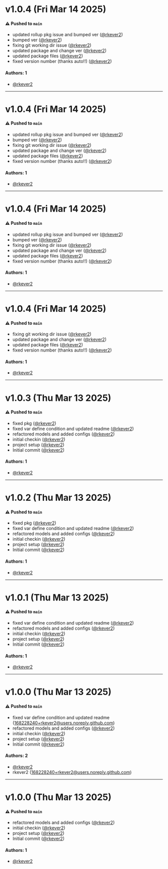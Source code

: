 # v1.0.4 (Fri Mar 14 2025)

#### ⚠️ Pushed to `main`

- updated rollup pkg issue and bumped ver ([@rkever2](https://github.com/rkever2))
- bumped ver ([@rkever2](https://github.com/rkever2))
- fixing git working dir issue ([@rkever2](https://github.com/rkever2))
- updated package and change ver ([@rkever2](https://github.com/rkever2))
- updated package files ([@rkever2](https://github.com/rkever2))
- fixed version number (thanks auto!!) ([@rkever2](https://github.com/rkever2))

#### Authors: 1

- [@rkever2](https://github.com/rkever2)

---

# v1.0.4 (Fri Mar 14 2025)

#### ⚠️ Pushed to `main`

- updated rollup pkg issue and bumped ver ([@rkever2](https://github.com/rkever2))
- bumped ver ([@rkever2](https://github.com/rkever2))
- fixing git working dir issue ([@rkever2](https://github.com/rkever2))
- updated package and change ver ([@rkever2](https://github.com/rkever2))
- updated package files ([@rkever2](https://github.com/rkever2))
- fixed version number (thanks auto!!) ([@rkever2](https://github.com/rkever2))

#### Authors: 1

- [@rkever2](https://github.com/rkever2)

---

# v1.0.4 (Fri Mar 14 2025)

#### ⚠️ Pushed to `main`

- updated rollup pkg issue and bumped ver ([@rkever2](https://github.com/rkever2))
- bumped ver ([@rkever2](https://github.com/rkever2))
- fixing git working dir issue ([@rkever2](https://github.com/rkever2))
- updated package and change ver ([@rkever2](https://github.com/rkever2))
- updated package files ([@rkever2](https://github.com/rkever2))
- fixed version number (thanks auto!!) ([@rkever2](https://github.com/rkever2))

#### Authors: 1

- [@rkever2](https://github.com/rkever2)

---

# v1.0.4 (Fri Mar 14 2025)

#### ⚠️ Pushed to `main`

- fixing git working dir issue ([@rkever2](https://github.com/rkever2))
- updated package and change ver ([@rkever2](https://github.com/rkever2))
- updated package files ([@rkever2](https://github.com/rkever2))
- fixed version number (thanks auto!!) ([@rkever2](https://github.com/rkever2))

#### Authors: 1

- [@rkever2](https://github.com/rkever2)

---

# v1.0.3 (Thu Mar 13 2025)

#### ⚠️ Pushed to `main`

- fixed pkg ([@rkever2](https://github.com/rkever2))
- fixed var define condition and updated readme ([@rkever2](https://github.com/rkever2))
- refactored models and added configs ([@rkever2](https://github.com/rkever2))
- initial checkin ([@rkever2](https://github.com/rkever2))
- project setup ([@rkever2](https://github.com/rkever2))
- Initial commit ([@rkever2](https://github.com/rkever2))

#### Authors: 1

- [@rkever2](https://github.com/rkever2)

---

# v1.0.2 (Thu Mar 13 2025)

#### ⚠️ Pushed to `main`

- fixed pkg ([@rkever2](https://github.com/rkever2))
- fixed var define condition and updated readme ([@rkever2](https://github.com/rkever2))
- refactored models and added configs ([@rkever2](https://github.com/rkever2))
- initial checkin ([@rkever2](https://github.com/rkever2))
- project setup ([@rkever2](https://github.com/rkever2))
- Initial commit ([@rkever2](https://github.com/rkever2))

#### Authors: 1

- [@rkever2](https://github.com/rkever2)

---

# v1.0.1 (Thu Mar 13 2025)

#### ⚠️ Pushed to `main`

- fixed var define condition and updated readme ([@rkever2](https://github.com/rkever2))
- refactored models and added configs ([@rkever2](https://github.com/rkever2))
- initial checkin ([@rkever2](https://github.com/rkever2))
- project setup ([@rkever2](https://github.com/rkever2))
- Initial commit ([@rkever2](https://github.com/rkever2))

#### Authors: 1

- [@rkever2](https://github.com/rkever2)

---

# v1.0.0 (Thu Mar 13 2025)

#### ⚠️ Pushed to `main`

- fixed var define condition and updated readme (168228240+rkever2@users.noreply.github.com)
- refactored models and added configs ([@rkever2](https://github.com/rkever2))
- initial checkin ([@rkever2](https://github.com/rkever2))
- project setup ([@rkever2](https://github.com/rkever2))
- Initial commit ([@rkever2](https://github.com/rkever2))

#### Authors: 2

- [@rkever2](https://github.com/rkever2)
- rkever2 (168228240+rkever2@users.noreply.github.com)

---

# v1.0.0 (Thu Mar 13 2025)

#### ⚠️ Pushed to `main`

- refactored models and added configs ([@rkever2](https://github.com/rkever2))
- initial checkin ([@rkever2](https://github.com/rkever2))
- project setup ([@rkever2](https://github.com/rkever2))
- Initial commit ([@rkever2](https://github.com/rkever2))

#### Authors: 1

- [@rkever2](https://github.com/rkever2)
